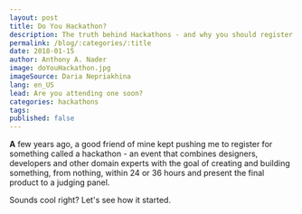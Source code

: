 ```yaml
---
layout: post
title: Do You Hackathon?
description: The truth behind Hackathons - and why you should register to one.
permalink: /blog/:categories/:title
date: 2018-01-15
author: Anthony A. Nader
image: doYouHackathon.jpg
imageSource: Daria Nepriakhina
lang: en_US
lead: Are you attending one soon?
categories: hackathons
tags:
published: false
---
```


<b>A</b> few years ago, a good friend of mine kept pushing me to register for something called a hackathon - an event that combines designers, developers and other domain experts with the goal of creating and building something, from nothing, within 24 or 36 hours and present the final product to a judging panel.

Sounds cool right? Let's see how it started.
